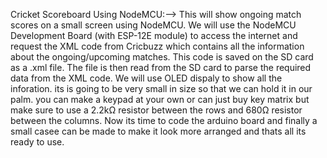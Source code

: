 Cricket Scoreboard Using NodeMCU:-->
This will show ongoing match scores on a small screen using NodeMCU.
We will use the NodeMCU Development Board (with ESP-12E module) to access the internet and request the XML code from Cricbuzz which contains all the information about the ongoing/upcoming matches. This code is saved on the SD card as a .xml file. The file is then read from the SD card to parse the required data from the XML code. We will use OLED dispaly to show all the inforation.
its is going to be very small in size so that we can hold it in our palm.
you can make a keypad at your own or can just buy key matrix but make sure to use a 2.2kΩ resistor between the rows and 680Ω resistor between the columns.
Now its time to code the arduino board and finally a small casee can be made to make it look more arranged and thats all its ready to use.
